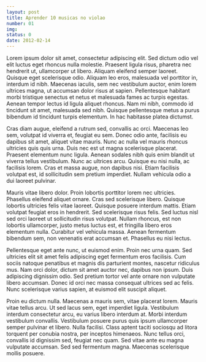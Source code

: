 ```yaml
---
layout: post
title: Aprender 10 musicas no violao
number: 01
img:
status: 0
date: 2012-02-14
---
```


Lorem ipsum dolor sit amet, consectetur adipiscing elit. Sed dictum odio vel
elit luctus eget rhoncus nulla molestie. Praesent ligula risus, pharetra nec
hendrerit ut, ullamcorper ut libero. Aliquam eleifend semper laoreet. Quisque
eget scelerisque odio. Aliquam leo eros, malesuada vel porttitor in, interdum
id nibh. Maecenas iaculis, sem nec vestibulum auctor, enim lorem ultrices
magna, ut accumsan dolor risus at sapien. Pellentesque habitant morbi
tristique senectus et netus et malesuada fames ac turpis egestas. Aenean
tempor lectus id ligula aliquet rhoncus. Nam mi nibh, commodo id tincidunt sit
amet, malesuada sed nibh. Quisque pellentesque metus a purus bibendum id
tincidunt turpis elementum. In hac habitasse platea dictumst.

Cras diam augue, eleifend a rutrum sed, convallis ac orci. Maecenas leo sem,
volutpat id viverra et, feugiat eu sem. Donec odio ante, facilisis eu dapibus
sit amet, aliquet vitae mauris. Nunc ac nulla vel mauris rhoncus ultricies
quis quis urna. Duis nec est ut magna scelerisque placerat. Praesent elementum
nunc ligula. Aenean sodales nibh quis enim blandit ut viverra tellus
vestibulum. Nunc ac ultrices arcu. Quisque eu nisi nulla, ac facilisis lorem.
Cras et massa augue, non dapibus nisi. Etiam facilisis volutpat est, id
sollicitudin sem pretium imperdiet. Nullam vehicula odio a dui laoreet
pulvinar.

Mauris vitae libero dolor. Proin lobortis porttitor lorem nec ultricies.
Phasellus eleifend aliquet ornare. Cras sed scelerisque libero. Quisque
lobortis ultricies felis vitae laoreet. Quisque posuere interdum mattis. Etiam
volutpat feugiat eros in hendrerit. Sed scelerisque risus felis. Sed luctus
nisl sed orci laoreet ut sollicitudin risus volutpat. Nullam rhoncus, est non
lobortis ullamcorper, justo metus luctus est, et fringilla libero eros
elementum nulla. Curabitur vel vehicula massa. Aenean fermentum bibendum sem,
non venenatis erat accumsan et. Phasellus eu nisi lectus.

Pellentesque eget ante nunc, ut euismod enim. Proin nec urna quam. Sed
ultricies elit sit amet felis adipiscing eget fermentum eros facilisis. Cum
sociis natoque penatibus et magnis dis parturient montes, nascetur ridiculus
mus. Nam orci dolor, dictum sit amet auctor nec, dapibus non ipsum. Duis
adipiscing dignissim odio. Sed pretium tortor vel ante ornare non vulputate
libero accumsan. Donec id orci nec massa consequat ultrices sed ac felis. Nunc
scelerisque varius sapien, at euismod elit suscipit aliquet.

Proin eu dictum nulla. Maecenas a mauris sem, vitae placerat lorem. Mauris
vitae tellus arcu. Ut sed lacus sem, eget imperdiet ligula. Vestibulum
interdum consectetur arcu, eu varius libero interdum at. Morbi interdum
vestibulum convallis. Vestibulum posuere purus quis ipsum ullamcorper semper
pulvinar et libero. Nulla facilisi. Class aptent taciti sociosqu ad litora
torquent per conubia nostra, per inceptos himenaeos. Nunc tellus orci,
convallis id dignissim sed, feugiat nec quam. Sed vitae ante eu magna
vulputate accumsan. Sed sed fermentum magna. Maecenas scelerisque mollis
posuere.
